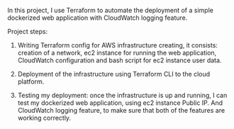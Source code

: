 In this project, I use Terraform to automate the deployment of a simple dockerized web application with CloudWatch logging feature.

Project steps:

1. Writing Terraform config for AWS infrastructure creating, it consists: creation of a network, ec2 instance for running the web application, CloudWatch configuration and bash script for ec2 instance user data.

2. Deployment of the infrastructure using Terraform CLI to the cloud platform.

3. Testing my deployment: once the infrastructure is up and running, I can test my dockerized web application, using ec2 instance Public IP. And CloudWatch logging feature, to make sure that both of the features are working correctly.
